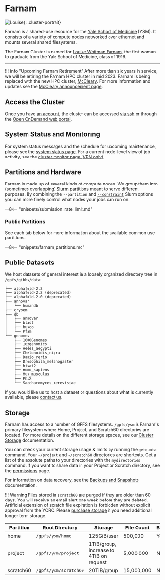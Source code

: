 # Farnam

![Louise](/img/Louise-Whitman-Farnam.jpg){: .cluster-portrait}

Farnam is a shared-use resource for the [Yale School of Medicine](https://medicine.yale.edu) (YSM). It consists of a variety of compute nodes networked over ethernet and mounts several shared filesystems.

The Farnam Cluster is named for [Louise Whitman Farnam](http://archives.yalealumnimagazine.com/issues/2006_09/old_yale.html), the first woman to graduate from the Yale School of Medicine, class of 1916.

- - -

!!! info "Upcoming Farnam Retirement"
    After more than six years in service, we will be retiring the Farnam HPC cluster in mid 2023. Farnam is being replaced with the new HPC cluster, [McCleary](/clusters/mccleary). For more information and updates see the [McCleary announcement page](/clusters/farnam-decommission).

## Access the Cluster

Once you have [an account](https://research.computing.yale.edu/support/hpc/account-request), the cluster can be accessed [via ssh](/clusters-at-yale/access) or through the [Open OnDemand web portal](/clusters-at-yale/access/ood/).

## System Status and Monitoring

For system status messages and the schedule for upcoming maintenance, please see the [system status page](https://research.computing.yale.edu/support/hpc/system-status). For a current node-level view of job activity, see the [cluster monitor page (VPN only)](http://cluster.ycrc.yale.edu/farnam/).

## Partitions and Hardware

Farnam is made up of several kinds of compute nodes. We group them into  (sometimes overlapping)  [Slurm partitions](/clusters-at-yale/job-scheduling) meant to serve different purposes. By combining the `--partition` and [`--constraint`](/clusters-at-yale/job-scheduling/resource-requests#features-and-constraints) Slurm options you can more finely control what nodes your jobs can run on.

--8<-- "snippets/submission_rate_limit.md"

### Public Partitions

See each tab below for more information about the available common use partitions.

--8<-- "snippets/farnam_partitions.md"

## Public Datasets

We host datasets of general interest in a loosely organized directory tree in `/gpfs/gibbs/data`:

```
├── alphafold-2.3
├── alphafold-2.2 (deprecated)
├── alphafold-2.0 (deprecated)
├── annovar
│   └── humandb
├── cryoem
├── db
│   ├── annovar
│   ├── blast
│   ├── busco
│   └── Pfam
└── genomes
    ├── 1000Genomes
    ├── 10xgenomics
    ├── Aedes_aegypti
    ├── Chelonoidis_nigra
    ├── Danio_rerio
    ├── Drosophila_melanogaster
    ├── hisat2
    ├── Homo_sapiens
    ├── Mus_musculus
    ├── PhiX
    └── Saccharomyces_cerevisiae
```

If you would like us to host a dataset or questions about what is currently available, please [contact us](/#get-help).

## Storage

Farnam has access to a number of GPFS filesystems. `/gpfs/ysm` is Farnam's primary filesystem where Home, Project, and Scratch60 directories are located. For more details on the different storage spaces, see our [Cluster Storage](/data/hpc-storage) documentation.

You can check your current storage usage & limits by running the `getquota` command. Your `~/project` and `~/scratch60` directories are shortcuts. Get a list of the absolute paths to your directories with the `mydirectories` command. If you want to share data in your Project or Scratch directory, see the [permissions](/data/permissions/) page.

For information on data recovery, see the [Backups and Snapshots](/data/backups) documentation.

!!! Warning
    Files stored in `scratch60` are purged if they are older than 60 days. You will receive an email alert one week before they are deleted. Artificial extension of scratch file expiration is forbidden without explicit approval from the YCRC. Please [purchase storage](/data/#purchase-additional-storage) if you need additional longer term storage.

|Partition  | Root Directory       | Storage                                 | File Count | Backups | Snapshots |
|-----------|----------------------|-----------------------------------------|------------|---------|-----------|
| home      | `/gpfs/ysm/home`     | 125GiB/user                             | 500,000    | Yes     | >=2 days  |
| project   | `/gpfs/ysm/project`  | 1TiB/group, increase to 4TiB on request | 5,000,000  | No      | >=2 days  |
| scratch60 | `/gpfs/ysm/scratch60`| 20TiB/group                             | 15,000,000 | No      | >=2 days  |


